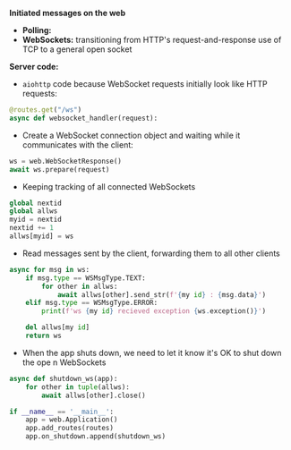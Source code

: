 
**Initiated messages on the web**
- **Polling:** 
- **WebSockets:** transitioning from HTTP's request-and-response use of TCP to a general open socket

**Server code:**

- `aiohttp` code because WebSocket requests initially look like HTTP requests:
```Python
@routes.get("/ws")
async def websocket_handler(request):
```

-  Create a WebSocket connection object and waiting while it communicates with the client:
```Python
ws = web.WebSocketResponse()
await ws.prepare(request)
```

- Keeping tracking of all connected WebSockets
```Python
global nextid
global allws
myid = nextid
nextid += 1
allws[myid] = ws
```

- Read messages sent by the client, forwarding them to all other clients
```Python
async for msg in ws:
	if msg.type == WSMsgType.TEXT:
		for other in allws:
			await allws[other].send_str(f'{my id} : {msg.data}')
	elif msg.type == WSMsgType.ERROR:
		print(f'ws {my id} recieved exception {ws.exception()}')

	del allws[my id]
	return ws
```

- When the app shuts down, we need to let it know it's OK to shut down the ope n WebSockets
```Python
async def shutdown_ws(app):
	for other in tuple(allws):
		await allws[other].close()

if __name__ == '__main__':
	app = web.Application()
	app.add_routes(routes)
	app.on_shutdown.append(shutdown_ws)
```